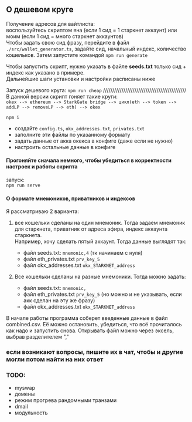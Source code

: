 ## О дешевом круге
Получение адресов для вайтлиста:  
воспользуйтесь скриптом яна (если 1 сид = 1 старкнет аккаунт) или моим (если 1 сид = много старкнет аккаунтов)  
Чтобы задать свою сид фразу, перейдите в файл `./src/wallet_generator.ts`, задайте сид, начальный индекс, количество кошельков. Затем запустите командой `npm run generate`

Чтобы запустить скрипт, нужно указать в файле **seeds.txt** только сид + индекс как указано в примере.  
Дальнейшие шаги установки и настройки расписаны ниже

Запуск дешевого круга: `npm run cheap`
/////////////////////////////////////////////  
В данной версии скрипт гоняет такие круги:  
`okex --> ethereum --> StarkGate bridge --> цикл(eth --> token --> addLP --> removeLP --> eth) --> okex`

`npm i`  
- создайте `config.ts`, `okx_addresses.txt`, `privates.txt`
- заполните эти файлы по указанному формату  
- задать данные от акка окекса в конфиге (даже если не нужно)  
- настроить остальные данные в конфиге  

#### Прогоняйте сначала немного, чтобы убедиться в корректности настроек и работы скрипта
запуск:  
`npm run serve`

#### О формате мнемоников, приватников и индексов  
Я рассматриваю 2 варианта:
1. все кошельки сделаны на один мнемоник. Тогда задаем мнемоник для старкнета, приватник от адреса эфира, индекс аккаунта старкнета.  
Например, хочу сделать пятый аккаунт. Тогда данные выглядят так:
    - файл seeds.txt: `mnemonic,4` (тк начинаем с нуля)
    - файл eth_privates.txt `prv_key_5`
    - файл okx_addresses.txt `okx_STARKNET_address`

2. Все кошельки сделаны на разные мнемоники. Тогда можно задать:  
    - файл seeds.txt: `mnemonic,`
    - файл eth_privates.txt `prv_key_5` (но можно и не указывать, если акк сделан на эту же фразу)
    - файл okx_addresses.txt `okx_STARKNET_address`

В начале работы программа соберет введенные данные в файл combined.csv. Её можно остановить, убедиться, что всё прочиталось как надо и запустить снова. Открывать файл можно через эксель, выбрав разделителем "," 

### если возникают вопросы, пишите их в чат, чтобы и другие могли потом найти на них ответ  

### TODO:
- myswap
- домены
- режим прогрева рандомными транзами
- dmail
- модульность

